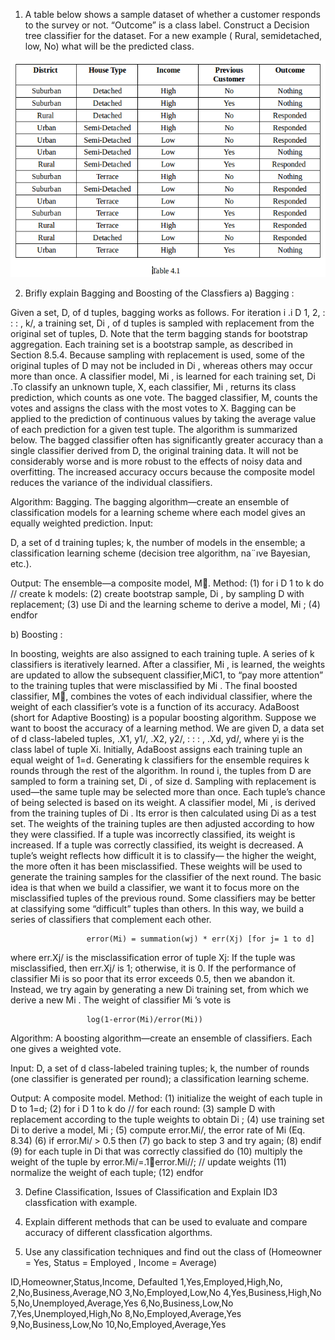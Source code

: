 1. A table below shows a sample dataset of whether a customer responds to the survey or not. “Outcome” is a class label. Construct a Decision tree classifier for the dataset. For a new example ( Rural, semidetached, low, No)  what will be the predicted class.

![Table 4.1](/Images/Table_4.1.png)

2. Brifly explain Bagging and Boosting of the Classfiers
a) Bagging :

  Given a set, D, of d tuples, bagging works as follows. For iteration i .i D 1, 2, : : : , k/, a training set, Di , of d tuples is sampled with replacement from the original set of tuples, D. Note that the term bagging stands for bootstrap aggregation. Each training set is a bootstrap sample, as described in Section 8.5.4. Because sampling with replacement is used, some of the original tuples of D may not be included in Di , whereas others may occur more than once. A classifier model, Mi , is learned for each training set, Di .To classify an unknown tuple, X, each classifier, Mi , returns its class prediction, which counts as one vote. The bagged classifier, M, counts the votes and assigns the class with the most votes to X. Bagging can be applied to the prediction of continuous values by taking the average value of each prediction for a given test tuple. The algorithm is summarized below.
  The bagged classifier often has significantly greater accuracy than a single classifier derived from D, the original training data. It will not be considerably worse and is more robust to the effects of noisy data and overfitting. The increased accuracy occurs because the composite model reduces the variance of the individual classifiers.

Algorithm: Bagging. The bagging algorithm—create an ensemble of classification models
for a learning scheme where each model gives an equally weighted prediction.
Input:

D, a set of d training tuples;
k, the number of models in the ensemble;
a classification learning scheme (decision tree algorithm, na¨ıve Bayesian, etc.).

Output: The ensemble—a composite model, M.
Method:
(1) for i D 1 to k do // create k models:
(2)   create bootstrap sample, Di , by sampling D with replacement;
(3)   use Di and the learning scheme to derive a model, Mi ;
(4) endfor

b) Boosting :

  In boosting, weights are also assigned to each training tuple. A series of k classifiers is iteratively learned. After a classifier, Mi , is learned, the weights are updated to allow the subsequent classifier,MiC1, to “pay more attention” to the training tuples that were misclassified by Mi . The final boosted classifier, M, combines the votes of each individual classifier, where the weight of each classifier’s vote is a function of its accuracy. 
  AdaBoost (short for Adaptive Boosting) is a popular boosting algorithm. Suppose we want to boost the accuracy of a learning method. We are given D, a data set of d class-labeled tuples, .X1, y1/, .X2, y2/, : : : , .Xd, yd/, where yi is the class label of tuple Xi. Initially, AdaBoost assigns each training tuple an equal weight of 1=d. Generating k classifiers for the ensemble requires k rounds through the rest of the algorithm. In round i, the tuples from D are sampled to form a training set, Di , of size d. Sampling with replacement is used—the same tuple may be selected more than once. Each tuple’s chance of being selected is based on its weight. A classifier model, Mi , is derived from the training tuples of Di . Its error is then calculated using Di as a test set. The weights of the training tuples are then adjusted according to how they were classified. If a tuple was incorrectly classified, its weight is increased. If a tuple was correctly classified, its weight is decreased. A tuple’s weight reflects how difficult it is to classify— the higher the weight, the more often it has been misclassified. These weights will be used to generate the training samples for the classifier of the next round. The basic idea is that when we build a classifier, we want it to focus more on the misclassified tuples of the previous round. Some classifiers may be better at classifying some “difficult” tuples than others. In this way, we build a series of classifiers that complement each other.
  
                     error(Mi) = summation(wj) * err(Xj) [for j= 1 to d]
                     
where err.Xj/ is the misclassification error of tuple Xj: If the tuple was misclassified, then err.Xj/ is 1; otherwise, it is 0. If the performance of classifier Mi is so poor that its error exceeds 0.5, then we abandon it. Instead, we try again by generating a new Di training set, from which we derive a new Mi . The weight of classifier Mi ’s vote is 

                     log(1-error(Mi)/error(Mi))

Algorithm: 
A boosting algorithm—create an ensemble of classifiers. Each one
gives a weighted vote.

Input:
D, a set of d class-labeled training tuples;
k, the number of rounds (one classifier is generated per round);
a classification learning scheme.

Output: A composite model.
Method:
(1) initialize the weight of each tuple in D to 1=d;
(2) for i D 1 to k do // for each round:
(3)   sample D with replacement according to the tuple weights to obtain Di ;
(4)   use training set Di to derive a model, Mi ;
(5)   compute error.Mi/, the error rate of Mi (Eq. 8.34)
(6)   if error.Mi/ > 0.5 then
(7)     go back to step 3 and try again;
(8)   endif
(9)   for each tuple in Di that was correctly classified do
(10)    multiply the weight of the tuple by error.Mi/=.1􀀀error.Mi//; // update weights
(11)    normalize the weight of each tuple;
(12)  endfor

3. Define Classification, Issues of Classification and Explain ID3 classfication with example.


4. Explain different methods that can be used to evaluate and compare accuracy of different classfication algorthms.


5. Use any classification techniques and find out the class of (Homeowner = Yes, Status = Employed , Income = Average)

ID,Homeowner,Status,Income, Defaulted
1,Yes,Employed,High,No,
2,No,Business,Average,NO
3,No,Employed,Low,No
4,Yes,Business,High,No
5,No,Unemployed,Average,Yes
6,No,Business,Low,No
7,Yes,Unemployed,High,No
8,No,Employed,Average,Yes
9,No,Business,Low,No
10,No,Employed,Average,Yes



